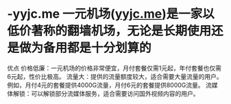 # -yyjc.me 一元机场([yyjc.me](https://yyai.me/))是一家以低价著称的翻墙机场，无论是长期使用还是做为备用都是十分划算的
优点
价格低廉：一元机场的价格非常便宜，月付套餐仅需1元起，年付套餐也仅需6元起，性价比极高。
流量大：提供的流量额度较大，适合需要大量流量的用户。例如，月付4元的套餐提供4000G流量，月付6元的套餐提供8000G流量。
流媒体解锁：可以解锁部分流媒体服务，适合需要访问国外视频内容的用户。
